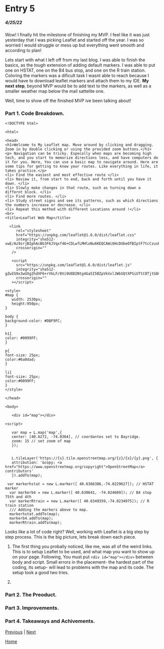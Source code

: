 # Entry 5
##### 4/25/22

Wow! I finally hit the milestone of finishing my MVP. I feel like it was just yesterday that I was picking Leaflet and started off the year. I was so worried I would struggle or mess up but everything went smooth and according to plan! 

Lets start with what I left off from my last blog. I was able to finish the basics, as the *tough* extension of adding default markers. I was able to put one on HSTAT, one on the B4 bus stop, and one on the R train station. Coloring the markers was a dificult task I wasnt able to reach because I would have to download leaflet markers and attach them to my IDE. **My next step**, beyond MVP would be to add text to the markers, as well as a smaller weather map below the mail sattelite one.

Well, time to show off the finished MVP ive been talking about!

### Part 1. Code Breakdown.
 ```
 <!DOCTYPE html>

<html>

<head>
<h1>Welcome to My Leaflet map. Move around by clicking and dragging. Zoom in by double clicking or using the provided zoom buttons.</h1>
<p> Navigation can be tricky. Especally when maps are becoming high tech, and you start to memorize directions less, and have computers do it for you. Here, You can use a basic map to navigate around. Here are some tips for getting to know your routes. Like everything in life, it takes practice.</p>
<li> Find the easiest and most effective route </li>
<li> Review it, from start to end, back and forth until you have it down. </li>
<li> Slowly make changes in that route, such as turning down a differnt block. </li>
<li> Find more routes. </li>
<li> Study street signs and see its patterns, such as which directions the numbers increase or decrease. </li>
<li> Repeat this method with different Locations around !</li>
<br>
<title>Leaflet Web Map</title>

   <link
      rel="stylesheet"
      href="https://unpkg.com/leaflet@1.6.0/dist/leaflet.css"
      integrity="sha512-xwE/Az9zrjBIphAcBb3F6JVqxf46+CDLwfLMHloNu6KEQCAWi6HcDUbeOfBIptF7tcCzusKFjFw2yuvEpDL9wQ=="
      crossorigin=""
    />

    <script
      src="https://unpkg.com/leaflet@1.6.0/dist/leaflet.js"
      integrity="sha512-gZwIG9x3wUXg2hdXF6+rVkLF/0Vi9U8D2Ntg4Ga5I5BZpVkVxlJWbSQtXPSiUTtC0TjtGOmxa1AJPuV0CPthew=="
      crossorigin=""
    ></script>

<style>
#map {
    width: 2530px;
    height:950px;
}

body {
background-color: #DBF9FC;
}

h1{
 color: #0099FF;
}

p{
 font-size: 25px;
 color:#6a0dad;
}

li{
 font-size: 25px;
 color:#0099FF;
}
</style>

</head>

<body>

    <div id="map"></div>

<script>

    var map = L.map('map',{
    center: [40.6272, -74.0304], // coordantes set to Bayridge.
    zoom: 15 // set zoom of map
    });


    L.tileLayer('https://{s}.tile.openstreetmap.org/{z}/{x}/{y}.png', {
    attribution: '&copy; <a href="https://www.openstreetmap.org/copyright">OpenStreetMap</a> contributors'
    }).addTo(map);

  var markerhstat = new L.marker([ 40.6366386,-74.0229627]); // HSTAT marker
   var markerb4 = new L.marker([ 40.630641, -74.024689]); // B4 stop 75th and 4th
   var markerRtrain = new L.marker([ 40.6349359,-74.0234975]); // R train station
   /// Adding the markers above to map.
   markerhstat.addTo(map);
   markerb4.addTo(map);
   markerRtrain.addTo(map);
   ```
   Looks like a lot of code right? Well, working with Leaflet is a big step by step process. This is the big picture, lets break down each piece.
   
   1. The first thing you probally noticed, like me, was all of the weird links. This is to setup Leaflet to be used, and what map you want to show up on your page. Following, You must put ``<div id="map"></div>`` between body and script. Small errors in the placement- the hardest part of the coding, its setup- will lead to problems with the map and its code. The setup took a good two tries.

   2. 

### Part 2. The Preoduct.

### Part 3. Improvements.

### Part 4. Takeaways and Achivements.
</script>

</body>

</html>

[Previous](entry04.md) | [Next](entry06.md)

[Home](../README.md)
